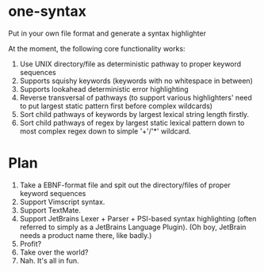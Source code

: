 # one-syntax
Put in your own file format and generate a syntax highlighter

At the moment, the following core functionality works:

1. Use UNIX directory/file as deterministic pathway to proper keyword sequences
2. Supports squishy keywords (keywords with no whitespace in between)
3. Supports lookahead deterministic error highlighting
4. Reverse transversal of pathways (to support various highlighters' need to put largest static pattern first before complex wildcards)
5. Sort child pathways of keywords by largest lexical string length firstly.
6. Sort child pathways of regex by largest static lexical pattern down to most complex regex down to simple '+'/'\*' wildcard.

# Plan

1. Take a EBNF-format file and spit out the directory/files of proper keyword sequences
2. Support Vimscript syntax.
3. Support TextMate.
4. Support JetBrains Lexer + Parser + PSI-based syntax highlighting (often referred to simply as a JetBrains Language Plugin).  (Oh boy, JetBrain needs a product name there, like badly.)
5. Profit?
6. Take over the world?
7. Nah. It's all in fun.

